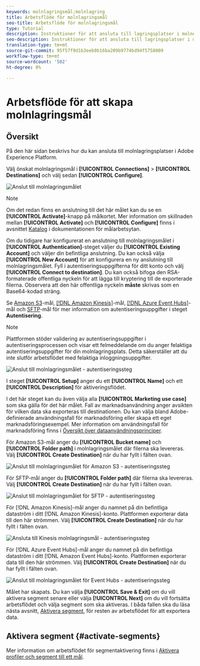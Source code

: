 ```yaml
---
keywords: molnlagringsmål;molnlagring
title: Arbetsflöde för molnlagringsmål
seo-title: Arbetsflöde för molnlagringsmål
type: Tutorial
description: Instruktioner för att ansluta till lagringsplatser i molnet
seo-description: Instruktioner för att ansluta till lagringsplatser i molnet
translation-type: tm+mt
source-git-commit: 95f57f9d1b3eeb0b16ba209b9774bd94f5758009
workflow-type: tm+mt
source-wordcount: '502'
ht-degree: 0%

---
```



# Arbetsflöde för att skapa molnlagringsmål

## Översikt

På den här sidan beskrivs hur du kan ansluta till molnlagringsplatser i Adobe Experience Platform.

Välj önskat molnlagringsmål i **[!UICONTROL Connections]** > **[!UICONTROL Destinations]** och välj sedan **[!UICONTROL Configure]**.

![Anslut till molnlagringsmålet](../../assets/catalog/cloud-storage/workflow/connect.png)

>[!NOTE]
>
>Om det redan finns en anslutning till det här målet kan du se en **[!UICONTROL Activate]**-knapp på målkortet. Mer information om skillnaden mellan **[!UICONTROL Activate]** och **[!UICONTROL Configure]** finns i avsnittet [Katalog](../../ui/destinations-workspace.md#catalog) i dokumentationen för målarbetsytan.

Om du tidigare har konfigurerat en anslutning till molnlagringsmålet i **[!UICONTROL Authentication]**-steget väljer du **[!UICONTROL Existing Account]** och väljer din befintliga anslutning. Du kan också välja **[!UICONTROL New Account]** för att konfigurera en ny anslutning till molnlagringsmålet. Fyll i autentiseringsuppgifterna för ditt konto och välj **[!UICONTROL Connect to destination]**. Du kan också bifoga den RSA-formaterade offentliga nyckeln för att lägga till kryptering till de exporterade filerna. Observera att den här offentliga nyckeln **måste** skrivas som en Base64-kodad sträng.

Se [Amazon S3](./amazon-s3.md)-mål, [[!DNL Amazon Kinesis]](./amazon-kinesis.md)-mål, [[!DNL Azure Event Hubs]](./azure-event-hubs.md)-mål och [SFTP](./sftp.md)-mål för mer information om autentiseringsuppgifter i steget **Autentisering**.

>[!NOTE]
>
>Plattformen stöder validering av autentiseringsuppgifter i autentiseringsprocessen och visar ett felmeddelande om du anger felaktiga autentiseringsuppgifter för din molnlagringsplats. Detta säkerställer att du inte slutför arbetsflödet med felaktiga inloggningsuppgifter.

![Anslut till molnlagringsmålet - autentiseringssteg](../../assets/catalog/cloud-storage/workflow/destination-account.png)

I steget **[!UICONTROL Setup]** anger du ett **[!UICONTROL Name]** och ett **[!UICONTROL Description]** för aktiveringsflödet.

I det här steget kan du även välja alla **[!UICONTROL Marketing use case]** som ska gälla för det här målet. Fall av marknadsanvändning anger avsikten för vilken data ska exporteras till destinationen. Du kan välja bland Adobe-definierade användningsfall för marknadsföring eller skapa ett eget marknadsföringsexempel. Mer information om användningsfall för marknadsföring finns i [Översikt över dataanvändningsprinciper](../../../data-governance/policies/overview.md).

För Amazon S3-mål anger du **[!UICONTROL Bucket name]** och **[!UICONTROL Folder path]** i molnlagringsmålet där filerna ska levereras. Välj **[!UICONTROL Create Destination]** när du har fyllt i fälten ovan.

![Anslut till molnlagringsmålet för Amazon S3 - autentiseringssteg](../../assets/catalog/cloud-storage/workflow/amazon-s3-setup.png)

För SFTP-mål anger du **[!UICONTROL Folder path]** där filerna ska levereras. Välj **[!UICONTROL Create Destination]** när du har fyllt i fälten ovan.

![Anslut till molnlagringsmålet för SFTP - autentiseringssteg](../../assets/catalog/cloud-storage/workflow/sftp-setup.png)

För [!DNL Amazon Kinesis]-mål anger du namnet på din befintliga dataström i ditt [!DNL Amazon Kinesis]-konto. Plattformen exporterar data till den här strömmen. Välj **[!UICONTROL Create Destination]** när du har fyllt i fälten ovan.

![Ansluta till Kinesis molnlagringsmål - autentiseringssteg](../../assets/catalog/cloud-storage/workflow/kinesis-setup.png)

För [!DNL Azure Event Hubs]-mål anger du namnet på din befintliga dataström i ditt [!DNL Amazon Event Hubs]-konto. Plattformen exporterar data till den här strömmen. Välj **[!UICONTROL Create Destination]** när du har fyllt i fälten ovan.

![Anslut till molnlagringsmålet för Event Hubs - autentiseringssteg](../../assets/catalog/cloud-storage/workflow/event-hubs-setup.png)

Målet har skapats. Du kan välja **[!UICONTROL Save & Exit]** om du vill aktivera segment senare eller välja **[!UICONTROL Next]** om du vill fortsätta arbetsflödet och välja segment som ska aktiveras. I båda fallen ska du läsa nästa avsnitt, [Aktivera segment](#activate-segments), för resten av arbetsflödet för att exportera data.

## Aktivera segment {#activate-segments}

Mer information om arbetsflödet för segmentaktivering finns i [Aktivera profiler och segment till ett mål](../../ui/activate-destinations.md).